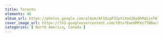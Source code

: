 ```yaml
---
title: Toronto
elements: 48
album_url: https://photos.google.com/album/AF1QipP3JpYiXo42EpQhMqSjnTWl3ssW_-_Pv9yEsC3Z
cover_image_url: https://lh3.googleusercontent.com/tRtv7Ewe8MPXz7TWBacXzZ1DHffV4z_SvgNu4ykxeaTqg2i3nP7agFfK8JP1L3PLprBDRSNaU1yOOZDIhT0iQEBaI9eeAwmLCbeAEeMnNgc6e3LQhAF93wwMrYOwO7ZfZ48uq_PvNSRbK-THRC3xFDTxgwiD0zdOgW0H-3sb8S0QXIyoh1rEa7BUL81x0NF7nZcoV3o-tImI8i7H0j0WcWc-LTJzRQJfW14vtt6iT02cAdEkA83Htf1U4Md2Fh_YqGRI-nqqsR3Gi1b-ehJtYWYl6WxjAp2km8fCfLtBGpgxECgCgl5egTf7-NfMJRqeVheVRsEtaafIy1ptZ8607lCxGmCMY81Tp0RJP4WICyVU95L5jbbj7bKV8YK9OXWV8QsiiC2oMSOTahuO6VbhMcCjoQmvDxbY8_umAXG--uHfUQ46P8YUiCk_PkE11cMfXi_E7qRGifqNytwhFKu0gMe3m02P3YMMIadr2LsQGTyvK8rZ7--0LiCxUs1Cjj3-OFAuKB-CvrdbIzg8_MkMfxdtNhQhThu1nvSdRDiSANvVGA4siFLfptZ7WFnfhWhLR428cQxzQZISMZzA_SfH8qpIQdkfxUMW-8HJQAq9tyTV4sKbC3iXIwPk57Qdvk8iH2FkNdCkRgHBRrMtW4cP_de40w=s195-p-k-no
categories: [ North America, Canada ]
---
```

